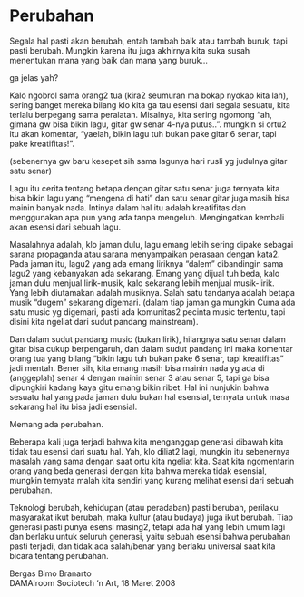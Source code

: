# Perubahan

Segala hal pasti akan berubah, entah tambah baik atau tambah buruk, tapi pasti berubah. Mungkin karena itu juga akhirnya kita suka susah menentukan mana yang baik dan mana yang buruk…

ga jelas yah?

Kalo ngobrol sama orang2 tua (kira2 seumuran ma bokap nyokap kita lah), sering banget mereka bilang klo kita ga tau esensi dari segala sesuatu, kita terlalu berpegang sama peralatan. Misalnya, kita sering ngomong “ah, gimana gw bisa bikin lagu, gitar gw senar 4-nya putus..”. mungkin si ortu2 itu akan komentar, “yaelah, bikin lagu tuh bukan pake gitar 6 senar, tapi pake kreatifitas!”.

(sebenernya gw baru kesepet sih sama lagunya hari rusli yg judulnya gitar satu senar)

Lagu itu cerita tentang betapa dengan gitar satu senar juga ternyata kita bisa bikin lagu yang “mengena di hati” dan satu senar gitar juga masih bisa mainin banyak nada. Intinya dalam hal itu adalah kreatifitas dan menggunakan apa pun yang ada tanpa mengeluh. Mengingatkan kembali akan esensi dari sebuah lagu.

Masalahnya adalah, klo jaman dulu, lagu emang lebih sering dipake sebagai sarana propaganda atau sarana menyampaikan perasaan dengan kata2. Pada jaman itu, lagu2 yang ada emang liriknya “dalem” dibandingin sama lagu2 yang kebanyakan ada sekarang. Emang yang dijual tuh beda, kalo jaman dulu menjual lirik-musik, kalo sekarang lebih menjual musik-lirik. Yang lebih diutamakan adalah musiknya. Salah satu tandanya adalah betapa musik “dugem” sekarang digemari. (dalam tiap jaman ga mungkin Cuma ada satu music yg digemari, pasti ada komunitas2 pecinta music tertentu, tapi disini kita ngeliat dari sudut pandang mainstream).

Dan dalam sudut pandang music (bukan lirik), hilangnya satu senar dalam gitar bisa cukup berpengaruh, dan dalam sudut pandang ini maka komentar orang tua yang bilang “bikin lagu tuh bukan pake 6 senar, tapi kreatifitas” jadi mentah. Bener sih, kita emang masih bisa mainin nada yg ada di (anggeplah) senar 4 dengan mainin senar 3 atau senar 5, tapi ga bisa dipungkiri kadang kaya gitu emang bikin ribet. Hal ini nunjukin bahwa sesuatu hal yang pada jaman dulu bukan hal esensial, ternyata untuk masa sekarang hal itu bisa jadi esensial.

Memang ada perubahan.

Beberapa kali juga terjadi bahwa kita menganggap generasi dibawah kita tidak tau esensi dari suatu hal. Yah, klo diliat2 lagi, mungkin itu sebenernya masalah yang sama dengan saat ortu kita ngeliat kita. Saat kita ngomentarin orang yang beda generasi dengan kita bahwa mereka tidak esensial, mungkin ternyata malah kita sendiri yang kurang melihat esensi dari sebuah perubahan.

Teknologi berubah, kehidupan (atau peradaban) pasti berubah, perilaku masyarakat ikut berubah, maka kultur (atau budaya) juga ikut berubah. Tiap generasi pasti punya esensi masing2, tetapi ada hal yang lebih umum lagi dan berlaku untuk seluruh generasi, yaitu sebuah esensi bahwa perubahan pasti terjadi, dan tidak ada salah/benar yang berlaku universal saat kita bicara tentang perubahan.


Bergas Bimo Branarto  
DAMAIroom Sociotech ‘n Art, 18 Maret 2008